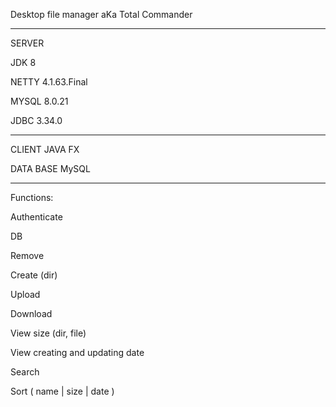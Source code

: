 Desktop file manager aKa Total Commander


-------------------------------------------------------------------------------------------

SERVER

JDK 8

NETTY 4.1.63.Final

MYSQL 8.0.21

JDBC 3.34.0


-------------------------------------------------------------------------------------------


CLIENT JAVA FX

DATA BASE MySQL


-------------------------------------------------------------------------------------------

Functions:

Authenticate

DB

Remove

Create (dir)

Upload

Download

View size (dir, file)

View creating and updating date

Search

Sort ( name | size | date )


